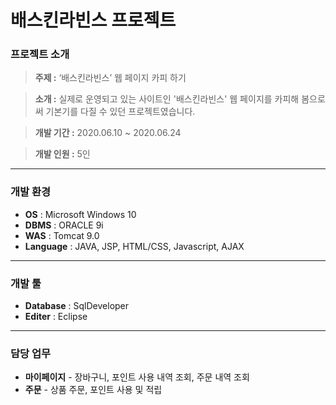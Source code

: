 # 배스킨라빈스 프로젝트
### 프로젝트 소개

>**주제 :** ‘배스킨라빈스’ 웹 페이지 카피 하기

>**소개 :** 실제로 운영되고 있는 사이트인 '배스킨라빈스' 웹 페이지를 카피해 봄으로써 기본기를 다질 수 있던 프로젝트였습니다.

>**개발 기간 :** 2020.06.10 ~ 2020.06.24

>**개발 인원 :** 5인
---
### 개발 환경

* **OS** : Microsoft Windows 10
* **DBMS** : ORACLE 9i
* **WAS** : Tomcat 9.0
* **Language** : JAVA, JSP, HTML/CSS, Javascript, AJAX
---
### 개발 툴

* **Database** : SqlDeveloper
* **Editer** : Eclipse
---
### 담당 업무
* **마이페이지** - 장바구니, 포인트 사용 내역 조회, 주문 내역 조회
* **주문** - 상품 주문, 포인트 사용 및 적립
